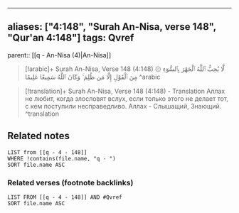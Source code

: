 
---
aliases: ["4:148", "Surah An-Nisa, verse 148", "Qur'an 4:148"]
tags: Qvref
---

parent:: [[q - An-Nisa (4)|An-Nisa]]

> [!arabic]+ Surah An-Nisa, Verse 148 (4:148)
> <span class="quran-arabic">۞ لَّا يُحِبُّ ٱللَّهُ ٱلْجَهْرَ بِٱلسُّوٓءِ مِنَ ٱلْقَوْلِ إِلَّا مَن ظُلِمَ ۚ وَكَانَ ٱللَّهُ سَمِيعًا عَلِيمًا</span>
^arabic

> [!translation]+ Surah An-Nisa, Verse 148 (4:148) - Translation
> Аллах не любит, когда злословят вслух, если только этого не делает тот, с кем поступили несправедливо. Аллах - Слышащий, Знающий.
^translation



## Related notes
```dataview
LIST from [[q - 4 - 148]]
WHERE !contains(file.name, "q - ")
SORT file.name ASC
```

### Related verses (footnote backlinks)
```dataview
LIST FROM [[q - 4 - 148]] AND #Qvref
SORT file.name ASC
```

